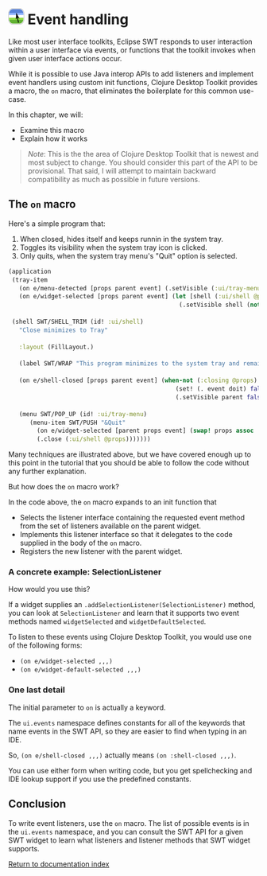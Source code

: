 # ![Logo](images/icon32x32.png) Event handling

Like most user interface toolkits, Eclipse SWT responds to user interaction within a user interface via events, or functions that the toolkit invokes when given user interface actions occur.

While it is possible to use Java interop APIs to add listeners and implement event handlers using custom init functions, Clojure Desktop Toolkit provides a macro, the `on` macro, that eliminates the boilerplate for this common use-case.

In this chapter, we will:

* Examine this macro
* Explain how it works

> *Note*: This is the the area of Clojure Desktop Toolkit that is newest and most subject to change.  You should consider this part of the API to be provisional.  That said, I will attempt to maintain backward compatibility as much as possible in future versions.

## The `on` macro

Here's a simple program that:

1. When closed, hides itself and keeps runnin in the system tray.
2. Toggles its visibility when the system tray icon is clicked.
3. Only quits, when the system tray menu's "Quit" option is selected.

```clojure
(application
 (tray-item
   (on e/menu-detected [props parent event] (.setVisible (:ui/tray-menu @props) true))  ; Right-click handler
   (on e/widget-selected [props parent event] (let [shell (:ui/shell @props)]           ; Left-click handler
                                                (.setVisible shell (not (.isVisible shell))))))

 (shell SWT/SHELL_TRIM (id! :ui/shell)
   "Close minimizes to Tray"

   :layout (FillLayout.)

   (label SWT/WRAP "This program minimizes to the system tray and remains running when its shell is closed.")

   (on e/shell-closed [props parent event] (when-not (:closing @props)
                                               (set! (. event doit) false)
                                               (.setVisible parent false)))

   (menu SWT/POP_UP (id! :ui/tray-menu)
      (menu-item SWT/PUSH "&Quit"
        (on e/widget-selected [parent props event] (swap! props assoc :closing true)
        (.close (:ui/shell @props)))))))
```

Many techniques are illustrated above, but we have covered enough up to this point in the tutorial that you should be able to follow the code without any further explanation.

But how does the `on` macro work?

In the code above, the `on` macro expands to an init function that

* Selects the listener interface containing the requested event method from the set of listeners available on the parent widget.
* Implements this listener interface so that it delegates to the code supplied in the body of the `on` macro.
* Registers the new listener with the parent widget.

### A concrete example: SelectionListener

How would you use this?

If a widget supplies an `.addSelectionListener(SelectionListener)` method, you can look at `SelectionListener` and learn that it supports two event methods named `widgetSelected` and `widgetDefaultSelected`.

To listen to these events using Clojure Desktop Toolkit, you would use one of the following forms:

* `(on e/widget-selected ,,,)`
* `(on e/widget-default-selected ,,,)`

### One last detail

The initial parameter to `on` is actually a keyword.

The `ui.events` namespace defines constants for all of the keywords that name events in the SWT API, so they are easier to find when typing in an IDE.

So, `(on e/shell-closed ,,,)` actually means `(on :shell-closed ,,,)`.

You can use either form when writing code, but you get spellchecking and IDE lookup support if you use the predefined constants.

## Conclusion

To write event listeners, use the `on` macro.  The list of possible events is in the `ui.events` namespace, and you can consult the SWT API for a given SWT widget to learn what listeners and listener methods that SWT widget supports.

[Return to documentation index](index.md)
